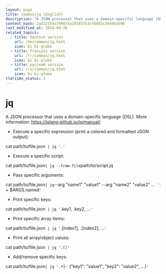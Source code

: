 ```yaml
---
layout: page
title: common/jq (English)
description: "A JSON processor that uses a domain-specific language (DSL)."
content_hash: 2ad32154a799875a19103753cf8883c39d45a590
last_modified_at: 2024-04-26
related_topics:
  - title: Deutsch version
    url: /de/common/jq.html
    icon: bi bi-globe
  - title: français version
    url: /fr/common/jq.html
    icon: bi bi-globe
  - title: русский version
    url: /ru/common/jq.html
    icon: bi bi-globe
tldri18n_status: 2
---
```

# jq

A JSON processor that uses a domain-specific language (DSL).
More information: <https://jqlang.github.io/jq/manual/>.

- Execute a specific expression (print a colored and formatted JSON output):

<span class="tldr-var badge badge-pill bg-dark-lm bg-white-dm text-white-lm text-dark-dm font-weight-bold">cat path/to/file.json</span>` | jq '.'`

- Execute a specific script:

<span class="tldr-var badge badge-pill bg-dark-lm bg-white-dm text-white-lm text-dark-dm font-weight-bold">cat path/to/file.json</span>` | jq --from-file `<span class="tldr-var badge badge-pill bg-dark-lm bg-white-dm text-white-lm text-dark-dm font-weight-bold">path/to/script.jq</span>

- Pass specific arguments:

<span class="tldr-var badge badge-pill bg-dark-lm bg-white-dm text-white-lm text-dark-dm font-weight-bold">cat path/to/file.json</span>` | jq `<span class="tldr-var badge badge-pill bg-dark-lm bg-white-dm text-white-lm text-dark-dm font-weight-bold">--arg "name1" "value1" --arg "name2" "value2" ...</span>` '`<span class="tldr-var badge badge-pill bg-dark-lm bg-white-dm text-white-lm text-dark-dm font-weight-bold">. + $ARGS.named</span>`'`

- Print specific keys:

<span class="tldr-var badge badge-pill bg-dark-lm bg-white-dm text-white-lm text-dark-dm font-weight-bold">cat path/to/file.json</span>` | jq '`<span class="tldr-var badge badge-pill bg-dark-lm bg-white-dm text-white-lm text-dark-dm font-weight-bold">.key1, .key2, ...</span>`'`

- Print specific array items:

<span class="tldr-var badge badge-pill bg-dark-lm bg-white-dm text-white-lm text-dark-dm font-weight-bold">cat path/to/file.json</span>` | jq '`<span class="tldr-var badge badge-pill bg-dark-lm bg-white-dm text-white-lm text-dark-dm font-weight-bold">.[index1], .[index2], ...</span>`'`

- Print all array/object values:

<span class="tldr-var badge badge-pill bg-dark-lm bg-white-dm text-white-lm text-dark-dm font-weight-bold">cat path/to/file.json</span>` | jq '.[]'`

- Add/remove specific keys:

<span class="tldr-var badge badge-pill bg-dark-lm bg-white-dm text-white-lm text-dark-dm font-weight-bold">cat path/to/file.json</span>` | jq '. `<span class="tldr-var badge badge-pill bg-dark-lm bg-white-dm text-white-lm text-dark-dm font-weight-bold">+|-</span>` `<span class="tldr-var badge badge-pill bg-dark-lm bg-white-dm text-white-lm text-dark-dm font-weight-bold">{"key1": "value1", "key2": "value2", ...}</span>`'`
